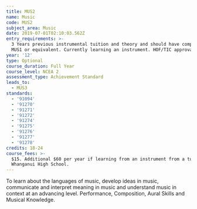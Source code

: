 ```yaml
---
title: MUS2
name: Music
code: MUS2
subject_area: Music
date: 2019-07-01T02:10:03.562Z
entry_requirements: >-
  3 Years previous instrumental tuition and theory and should have completed
  MUS1 or equivalent. Currently learning an instrument. HOF/TIC approval.
year: '12'
type: Optional
course_duration: Full Year
course_level: NCEA 2
assessment_type: Achievement Standard
leads_to:
  - MUS3
standards:
  - '91094'
  - '91270'
  - '91271'
  - '91272'
  - '91274'
  - '91275'
  - '91276'
  - '91277'
  - '91278'
credits: 18-24
course_fees: >-
  $15. Additional $60 per year if learning from an instrument from a tutor at
  Whanganui High School.
---
```

To learn about the languages of music, develop ideas in music, communicate and interpret meaning in music and understand music in context at an advancing level. Performance, Composition, Aural Skills and Musical Knowledge.
